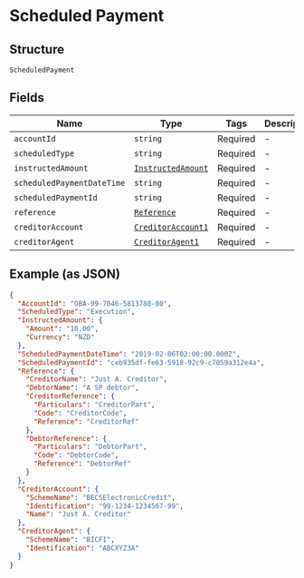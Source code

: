 
# Scheduled Payment

## Structure

`ScheduledPayment`

## Fields

| Name | Type | Tags | Description |
|  --- | --- | --- | --- |
| `accountId` | `string` | Required | - |
| `scheduledType` | `string` | Required | - |
| `instructedAmount` | [`InstructedAmount`](../../doc/models/instructed-amount.md) | Required | - |
| `scheduledPaymentDateTime` | `string` | Required | - |
| `scheduledPaymentId` | `string` | Required | - |
| `reference` | [`Reference`](../../doc/models/reference.md) | Required | - |
| `creditorAccount` | [`CreditorAccount1`](../../doc/models/creditor-account-1.md) | Required | - |
| `creditorAgent` | [`CreditorAgent1`](../../doc/models/creditor-agent-1.md) | Required | - |

## Example (as JSON)

```json
{
  "AccountId": "OBA-99-7046-5813780-00",
  "ScheduledType": "Execution",
  "InstructedAmount": {
    "Amount": "10.00",
    "Currency": "NZD"
  },
  "ScheduledPaymentDateTime": "2019-02-06T02:00:00.000Z",
  "ScheduledPaymentId": "ceb935df-fe63-5918-92c9-c7059a312e4a",
  "Reference": {
    "CreditorName": "Just A. Creditor",
    "DebtorName": "A SP debtor",
    "CreditorReference": {
      "Particulars": "CreditorPart",
      "Code": "CreditorCode",
      "Reference": "CreditorRef"
    },
    "DebtorReference": {
      "Particulars": "DebtorPart",
      "Code": "DebtorCode",
      "Reference": "DebtorRef"
    }
  },
  "CreditorAccount": {
    "SchemeName": "BECSElectronicCredit",
    "Identification": "99-1234-1234567-99",
    "Name": "Just A. Creditor"
  },
  "CreditorAgent": {
    "SchemeName": "BICFI",
    "Identification": "ABCXYZ3A"
  }
}
```

